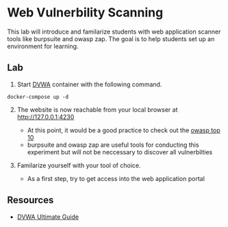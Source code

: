 # Web Vulnerbility Scanning
This lab will introduce and familarize students with web application scanner tools like burpsuite and owasp zap. The goal is to help students set up an environment for learning.

## Lab
1. Start [DVWA](https://github.com/digininja/DVWA) container with the following command.
```
docker-compose up -d
```

2. The website is now reachable from your local browser at http://127.0.0.1:4230
    * At this point, it would be a good practice to check out the [owasp top 10](https://owasp.org/www-project-top-ten/)
    * burpsuite and owasp zap are useful tools for conducting this experiment but will not be neccessary to discover all vulnerbilties

3. Familarize yourself with your tool of choice.
    * As a first step, try to get access into the web application portal 

## Resources
- [DVWA Ultimate Guide](https://bughacking.com/dvwa-ultimate-guide-first-steps-and-walkthrough/)
